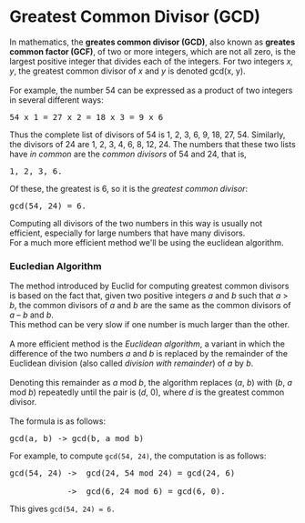 # Greatest Common Divisor (GCD)
In mathematics, the **greates common divisor (GCD)**, also known as **greates common factor (GCF)**, of two or more integers,
which are not all zero, is the largest positive integer that divides each of the integers. For two integers _x, y_, the greatest common divisor of _x_ and _y_ is denoted gcd(x, y).
<br><br>
For example, the number 54 can be expressed as a product of two integers in several different ways:
<pre>54 x 1 = 27 x 2 = 18 x 3 = 9 x 6</pre>
Thus the complete list of divisors of 54 is 1, 2, 3, 6, 9, 18, 27, 54. Similarly, 
the divisors of 24 are 1, 2, 3, 4, 6, 8, 12, 24. The numbers that these two lists have _in common_ are the _common divisors_ of 54 and 24, that is,
<pre>1, 2, 3, 6.</pre>
Of these, the greatest is 6, so it is the _greatest common divisor_:
<pre>gcd(54, 24) = 6.</pre>
Computing all divisors of the two numbers in this way is usually not efficient, especially for large numbers that have many divisors.
<br>
For a much more efficient method we'll be using the euclidean algorithm.

### Eucledian Algorithm
The method introduced by Euclid for computing greatest common divisors is based on the fact that, given two positive integers _a_ and _b_ such that _a_ > _b_, 
the common divisors of _a_ and _b_ are the same as the common divisors of _a_ – _b_ and _b_.
<br>
This method can be very slow if one number is much larger than the other. 
<br><br>
A more efficient method is the _Euclidean algorithm_, 
a variant in which the difference of the two numbers _a_ and _b_ is replaced by the remainder of the Euclidean division (also called _division with remainder_) of _a_ by _b_.
<br><br>
Denoting this remainder as _a_ mod _b_, the algorithm replaces (_a_, _b_) with (_b_, _a_ mod _b_) repeatedly until the pair is (_d_, 0), where _d_ is the greatest common divisor.
<br><br>
The formula is as follows:
<pre>gcd(a, b) -> gcd(b, a mod b)</pre>
For example, to compute ```gcd(54, 24)```, the computation is as follows:
<pre>gcd(54, 24) ->  gcd(24, 54 mod 24) = gcd(24, 6)
<br>            ->  gcd(6, 24 mod 6) = gcd(6, 0).
</pre>
This gives ```gcd(54, 24) = 6.```
